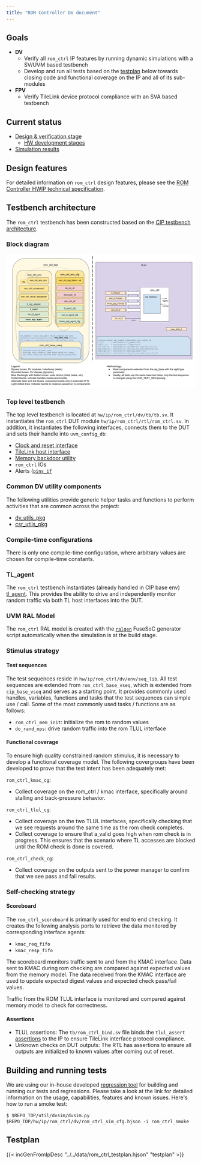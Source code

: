 ```yaml
---
title: "ROM Controller DV document"
---
```


## Goals
* **DV**
  * Verify all `rom_ctrl` IP features by running dynamic simulations with a SV/UVM based testbench
  * Develop and run all tests based on the [testplan](#testplan) below towards closing code and functional coverage on the IP and all of its sub-modules
* **FPV**
  * Verify TileLink device protocol compliance with an SVA based testbench

## Current status
* [Design & verification stage](../../../README.md)
  * [HW development stages](../../../../doc/project_governance/development_stages.md)
* [Simulation results](https://reports.opentitan.org/hw/ip/rom_ctrl/dv/latest/report.html)

## Design features
For detailed information on `rom_ctrl` design features, please see the [ROM Controller HWIP technical specification](../README.md).

## Testbench architecture
The `rom_ctrl` testbench has been constructed based on the [CIP testbench architecture](../../../dv/sv/cip_lib/README.md).

### Block diagram
![Block diagram](./doc/tb.svg)

### Top level testbench
The top level testbench is located at `hw/ip/rom_ctrl/dv/tb/tb.sv`.
It instantiates the `rom_ctrl` DUT module `hw/ip/rom_ctrl/rtl/rom_ctrl.sv`.
In addition, it instantiates the following interfaces, connects them to the DUT and sets their handle into `uvm_config_db`:
* [Clock and reset interface](../../../dv/sv/common_ifs/README.md)
* [TileLink host interface](../../../dv/sv/tl_agent/README.md)
* [Memory backdoor utility](../../../dv/sv/mem_bkdr_util/README.md)
* `rom_ctrl` IOs
* Alerts ([`pins_if`](../../../dv/sv/common_ifs/README.md)

### Common DV utility components
The following utilities provide generic helper tasks and functions to perform activities that are common across the project:
* [dv_utils_pkg](../../../dv/sv/dv_utils/README.md)
* [csr_utils_pkg](../../../dv/sv/csr_utils/README.md)

### Compile-time configurations
There is only one compile-time configuration, where arbitrary values are chosen for compile-time constants.

### TL_agent
The `rom_ctrl` testbench instantiates (already handled in CIP base env) [tl_agent](../../../dv/sv/tl_agent/README.md).
This provides the ability to drive and independently monitor random traffic via both TL host interfaces into the DUT.

### UVM RAL Model
The `rom_ctrl` RAL model is created with the [`ralgen`](../../../dv/tools/ralgen/README.md) FuseSoC generator script automatically when the simulation is at the build stage.

### Stimulus strategy
#### Test sequences
The test sequences reside in `hw/ip/rom_ctrl/dv/env/seq_lib`.
All test sequences are extended from `rom_ctrl_base_vseq`, which is extended from `cip_base_vseq` and serves as a starting point.
It provides commonly used handles, variables, functions and tasks that the test sequences can simple use / call.
Some of the most commonly used tasks / functions are as follows:
* `rom_ctrl_mem_init`: initialize the rom to random values
* `do_rand_ops`: drive random traffic into the rom TLUL interface

#### Functional coverage
To ensure high quality constrained random stimulus, it is necessary to develop a functional coverage model.
The following covergroups have been developed to prove that the test intent has been adequately met:

`rom_ctrl_kmac_cg`:
  * Collect coverage on the rom_ctrl / kmac interface, specifically around stalling and back-pressure behavior.

`rom_ctrl_tlul_cg`:
  * Collect coverage on the two TLUL interfaces, specifically checking that we see requests around the same time as the rom check completes.
  * Collect coverage to ensure that a_valid goes high when rom check is in progress. This ensures that the scenario where TL accesses are blocked until the ROM check is done is covered.

`rom_ctrl_check_cg`:
  * Collect coverage on the outputs sent to the power manager to confirm that we see pass and fail results.

### Self-checking strategy
#### Scoreboard
The `rom_ctrl_scoreboard` is primarily used for end to end checking.
It creates the following analysis ports to retrieve the data monitored by corresponding interface agents:
* `kmac_req_fifo`
* `kmac_resp_fifo`

The scoreboard monitors traffic sent to and from the KMAC interface.
Data sent to KMAC during rom checking are compared against expected values from the memory model.
The data received from the KMAC interface are used to update expected digest values and expected check pass/fail values.

Traffic from the ROM TLUL interface is monitored and compared against memory model to check for correctness.

#### Assertions
* TLUL assertions: The `tb/rom_ctrl_bind.sv` file binds the `tlul_assert` [assertions](../../tlul/doc/TlulProtocolChecker.md) to the IP to ensure TileLink interface protocol compliance.
* Unknown checks on DUT outputs: The RTL has assertions to ensure all outputs are initialized to known values after coming out of reset.

## Building and running tests
We are using our in-house developed [regression tool](../../../../util/dvsim/README.md) for building and running our tests and regressions.
Please take a look at the link for detailed information on the usage, capabilities, features and known issues.
Here's how to run a smoke test:
```console
$ $REPO_TOP/util/dvsim/dvsim.py $REPO_TOP/hw/ip/rom_ctrl/dv/rom_ctrl_sim_cfg.hjson -i rom_ctrl_smoke
```

## Testplan
{{< incGenFromIpDesc "../../data/rom_ctrl_testplan.hjson" "testplan" >}}
